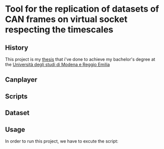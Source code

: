 # Tool for the replication of datasets of CAN frames on virtual socket respecting the timescales 

## History
This project is my [thesis](/Thesis/Tesi_Brighenti_Patrik.pdf) that i've done to achieve my bachelor's degree at the [Università degli studi di Modena e Reggio Emilia](https://www.unimore.it/)

## Canplayer

## Scripts

## Dataset

## Usage
In order to run this project, we have to excute the script:

